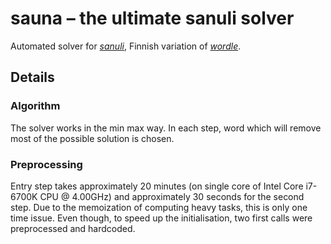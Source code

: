sauna – the ultimate sanuli solver
==================================

Automated solver for [_sanuli_](https://sanuli.fi), Finnish variation of [_wordle_](https://en.wikipedia.org/wiki/Wordle).


## Details


### Algorithm

The solver works in the min max way. In each step, word which will remove most of the possible solution is chosen.


### Preprocessing

Entry step takes approximately 20 minutes (on single core of Intel Core i7-6700K CPU @ 4.00GHz) and approximately 30 seconds for the second step. Due to the memoization of computing heavy tasks, this is only one time issue. Even though, to speed up the initialisation, two first calls were preprocessed and hardcoded.

